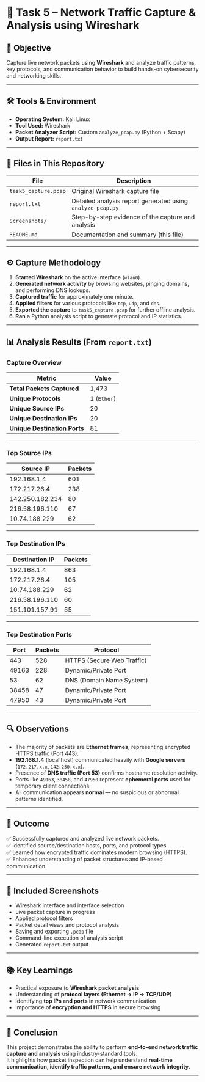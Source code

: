 # 🧠 Task 5 – Network Traffic Capture & Analysis using Wireshark

## 🎯 Objective
Capture live network packets using **Wireshark** and analyze traffic patterns, key protocols, and communication behavior to build hands-on cybersecurity and networking skills.

---

## 🛠 Tools & Environment
- **Operating System:** Kali Linux  
- **Tool Used:** Wireshark  
- **Packet Analyzer Script:** Custom `analyze_pcap.py` (Python + Scapy)  
- **Output Report:** `report.txt`  

---

## 📁 Files in This Repository
| File | Description |
|------|--------------|
| `task5_capture.pcap` | Original Wireshark capture file |
| `report.txt` | Detailed analysis report generated using `analyze_pcap.py` |
| `Screenshots/` | Step-by-step evidence of the capture and analysis |
| `README.md` | Documentation and summary (this file) |

---

## ⚙️ Capture Methodology
1. **Started Wireshark** on the active interface (`wlan0`).  
2. **Generated network activity** by browsing websites, pinging domains, and performing DNS lookups.  
3. **Captured traffic** for approximately one minute.  
4. **Applied filters** for various protocols like `tcp`, `udp`, and `dns`.  
5. **Exported the capture** to `task5_capture.pcap` for further offline analysis.  
6. **Ran** a Python analysis script to generate protocol and IP statistics.

---

## 📊 Analysis Results (From `report.txt`)

### **Capture Overview**
| Metric | Value |
|--------|--------|
| **Total Packets Captured** | 1,473 |
| **Unique Protocols** | 1 (`Ether`) |
| **Unique Source IPs** | 20 |
| **Unique Destination IPs** | 20 |
| **Unique Destination Ports** | 81 |

---

### **Top Source IPs**
| Source IP | Packets |
|------------|----------|
| 192.168.1.4 | 601 |
| 172.217.26.4 | 238 |
| 142.250.182.234 | 80 |
| 216.58.196.110 | 67 |
| 10.74.188.229 | 62 |

---

### **Top Destination IPs**
| Destination IP | Packets |
|----------------|----------|
| 192.168.1.4 | 863 |
| 172.217.26.4 | 105 |
| 10.74.188.229 | 62 |
| 216.58.196.110 | 60 |
| 151.101.157.91 | 55 |

---

### **Top Destination Ports**
| Port | Packets | Protocol |
|------|----------|-----------|
| 443 | 528 | HTTPS (Secure Web Traffic) |
| 49163 | 228 | Dynamic/Private Port |
| 53 | 62 | DNS (Domain Name System) |
| 38458 | 47 | Dynamic/Private Port |
| 47950 | 43 | Dynamic/Private Port |

---

## 🔍 Observations
- The majority of packets are **Ethernet frames**, representing encrypted HTTPS traffic (Port 443).  
- **192.168.1.4** (local host) communicated heavily with **Google servers** (`172.217.x.x`, `142.250.x.x`).  
- Presence of **DNS traffic (Port 53)** confirms hostname resolution activity.  
- Ports like `49163`, `38458`, and `47950` represent **ephemeral ports** used for temporary client connections.  
- All communication appears **normal** — no suspicious or abnormal patterns identified.

---

## 🧾 Outcome
✅ Successfully captured and analyzed live network packets.  
✅ Identified source/destination hosts, ports, and protocol types.  
✅ Learned how encrypted traffic dominates modern browsing (HTTPS).  
✅ Enhanced understanding of packet structures and IP-based communication.

---

## 📸 Included Screenshots
- Wireshark interface and interface selection  
- Live packet capture in progress  
- Applied protocol filters  
- Packet detail views and protocol analysis  
- Saving and exporting `.pcap` file  
- Command-line execution of analysis script  
- Generated `report.txt` output  

---

## 📚 Key Learnings
- Practical exposure to **Wireshark packet analysis**
- Understanding of **protocol layers (Ethernet → IP → TCP/UDP)**
- Identifying **top IPs and ports** in network communication
- Importance of **encryption and HTTPS** in secure browsing

---

## 🏁 Conclusion
This project demonstrates the ability to perform **end-to-end network traffic capture and analysis** using industry-standard tools.  
It highlights how packet inspection can help understand **real-time communication, identify traffic patterns, and ensure network integrity**.

---
